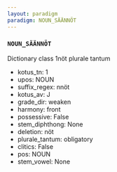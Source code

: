 ```yaml
---
layout: paradigm
paradigm: NOUN_SÄÄNNÖT
---
```

### ` NOUN_SÄÄNNÖT `

Dictionary class 1nöt plurale tantum
* kotus_tn: 1
* upos: NOUN
* suffix_regex: nnöt
* kotus_av: J
* grade_dir: weaken
* harmony: front
* possessive: False
* stem_diphthong: None
* deletion: nöt
* plurale_tantum: obligatory
* clitics: False
* pos: NOUN
* stem_vowel: None
